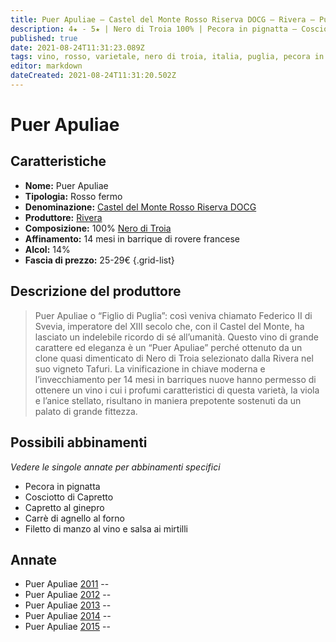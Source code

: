 ```yaml
---
title: Puer Apuliae – Castel del Monte Rosso Riserva DOCG – Rivera – Puglia (IT) – 25-29€
description: 4★ - 5★ | Nero di Troia 100% | Pecora in pignatta – Cosciotto di capretto – Filetto di manzo al vino e salsa ai mirtilli – Capretto al ginepro – Carrè di agnello al forno
published: true
date: 2021-08-24T11:31:23.089Z
tags: vino, rosso, varietale, nero di troia, italia, puglia, pecora in pignatta, cosciotto di capretto, filetto di manzo al vino e salsa ai mirtilli, capretto al ginepro, carrè di agnello al forno, 25-29€, 5 stelle
editor: markdown
dateCreated: 2021-08-24T11:31:20.502Z
---
```


# Puer Apuliae

## Caratteristiche
- **Nome:** Puer Apuliae
- **Tipologia:** Rosso fermo
- **Denominazione:** [Castel del Monte Rosso Riserva DOCG](/denominazioni/Italia/Puglia/DOCG/Castel-del-Monte-Rosso-Riserva)
- **Produttore:** [Rivera](/produttori/Italia/Puglia/Rivera) 
- **Composizione:** 100% [Nero di Troia](/vitigni/Italia/bacca-nera/nero-di-troia)
- **Affinamento:** 14 mesi in barrique di rovere francese
- **Alcol:** 14%
- **Fascia di prezzo:** 25-29€
{.grid-list}

## Descrizione del produttore

> Puer Apuliae o “Figlio di Puglia”: così veniva chiamato Federico II di Svevia, imperatore del XIII secolo che, con il Castel del Monte, ha lasciato un indelebile ricordo di sé all’umanità. Questo vino di grande carattere ed eleganza è un “Puer Apuliae” perché ottenuto da un clone quasi dimenticato di Nero di Troia selezionato dalla Rivera nel suo vigneto Tafuri.
La vinificazione in chiave moderna e l’invecchiamento per 14 mesi in barriques nuove hanno permesso di ottenere un vino i cui i profumi caratteristici di questa varietà, la viola e l’anice stellato, risultano in maniera prepotente sostenuti da un palato di grande fittezza.

## Possibili abbinamenti
*Vedere le singole annate per abbinamenti specifici*

- Pecora in pignatta
- Cosciotto di Capretto
- Capretto al ginepro
- Carrè di agnello al forno
- Filetto di manzo al vino e salsa ai mirtilli

## Annate
- Puer Apuliae [2011](vini/Italia/Puglia/Rivera/Puer-Apuliae/2011) -- <span class="star-5"></span>
- Puer Apuliae [2012](vini/Italia/Puglia/Rivera/Puer-Apuliae/2012) -- <span class="star-4"></span>
- Puer Apuliae [2013](vini/Italia/Puglia/Rivera/Puer-Apuliae/2013) -- <span class="star-5"></span>
- Puer Apuliae [2014](vini/Italia/Puglia/Rivera/Puer-Apuliae/2014) -- <span class="star-5"></span>
- Puer Apuliae [2015](vini/Italia/Puglia/Rivera/Puer-Apuliae/2015) -- <span class="star-5"></span>

